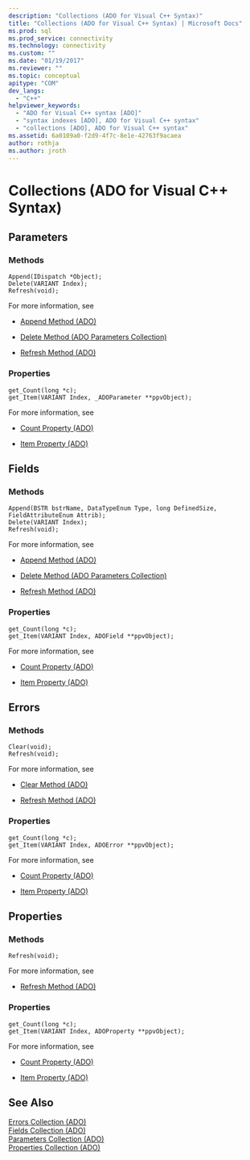 ```yaml
---
description: "Collections (ADO for Visual C++ Syntax)"
title: "Collections (ADO for Visual C++ Syntax) | Microsoft Docs"
ms.prod: sql
ms.prod_service: connectivity
ms.technology: connectivity
ms.custom: ""
ms.date: "01/19/2017"
ms.reviewer: ""
ms.topic: conceptual
apitype: "COM"
dev_langs: 
  - "C++"
helpviewer_keywords: 
  - "ADO for Visual C++ syntax [ADO]"
  - "syntax indexes [ADO], ADO for Visual C++ syntax"
  - "collections [ADO], ADO for Visual C++ syntax"
ms.assetid: 6a0109a0-f2d9-4f7c-8e1e-42763f9acaea
author: rothja
ms.author: jroth
---
```

# Collections (ADO for Visual C++ Syntax)
## Parameters  
  
### Methods  
  
```  
Append(IDispatch *Object);  
Delete(VARIANT Index);  
Refresh(void);  
```  
  
 For more information, see  
  
-   [Append Method (ADO)](../../../ado/reference/ado-api/append-method-ado.md)  
  
-   [Delete Method (ADO Parameters Collection)](../../../ado/reference/ado-api/delete-method-ado-parameters-collection.md)  
  
-   [Refresh Method (ADO)](../../../ado/reference/ado-api/refresh-method-ado.md)  
  
### Properties  
  
```  
get_Count(long *c);  
get_Item(VARIANT Index, _ADOParameter **ppvObject);  
```  
  
 For more information, see  
  
-   [Count Property (ADO)](../../../ado/reference/ado-api/count-property-ado.md)  
  
-   [Item Property (ADO)](../../../ado/reference/ado-api/item-property-ado.md)  
  
## Fields  
  
### Methods  
  
```  
Append(BSTR bstrName, DataTypeEnum Type, long DefinedSize, FieldAttributeEnum Attrib);  
Delete(VARIANT Index);  
Refresh(void);  
```  
  
 For more information, see  
  
-   [Append Method (ADO)](../../../ado/reference/ado-api/append-method-ado.md)  
  
-   [Delete Method (ADO Parameters Collection)](../../../ado/reference/ado-api/delete-method-ado-parameters-collection.md)  
  
-   [Refresh Method (ADO)](../../../ado/reference/ado-api/refresh-method-ado.md)  
  
### Properties  
  
```  
get_Count(long *c);  
get_Item(VARIANT Index, ADOField **ppvObject);  
```  
  
 For more information, see  
  
-   [Count Property (ADO)](../../../ado/reference/ado-api/count-property-ado.md)  
  
-   [Item Property (ADO)](../../../ado/reference/ado-api/item-property-ado.md)  
  
## Errors  
  
### Methods  
  
```  
Clear(void);  
Refresh(void);  
```  
  
 For more information, see  
  
-   [Clear Method (ADO)](../../../ado/reference/ado-api/clear-method-ado.md)  
  
-   [Refresh Method (ADO)](../../../ado/reference/ado-api/refresh-method-ado.md)  
  
### Properties  
  
```  
get_Count(long *c);  
get_Item(VARIANT Index, ADOError **ppvObject);  
```  
  
 For more information, see  
  
-   [Count Property (ADO)](../../../ado/reference/ado-api/count-property-ado.md)  
  
-   [Item Property (ADO)](../../../ado/reference/ado-api/item-property-ado.md)  
  
## Properties  
  
### Methods  
  
```  
Refresh(void);  
```  
  
 For more information, see  
  
-   [Refresh Method (ADO)](../../../ado/reference/ado-api/refresh-method-ado.md)  
  
### Properties  
  
```  
get_Count(long *c);  
get_Item(VARIANT Index, ADOProperty **ppvObject);  
```  
  
 For more information, see  
  
-   [Count Property (ADO)](../../../ado/reference/ado-api/count-property-ado.md)  
  
-   [Item Property (ADO)](../../../ado/reference/ado-api/item-property-ado.md)  
  
## See Also  
 [Errors Collection (ADO)](../../../ado/reference/ado-api/errors-collection-ado.md)   
 [Fields Collection (ADO)](../../../ado/reference/ado-api/fields-collection-ado.md)   
 [Parameters Collection (ADO)](../../../ado/reference/ado-api/parameters-collection-ado.md)   
 [Properties Collection (ADO)](../../../ado/reference/ado-api/properties-collection-ado.md)
